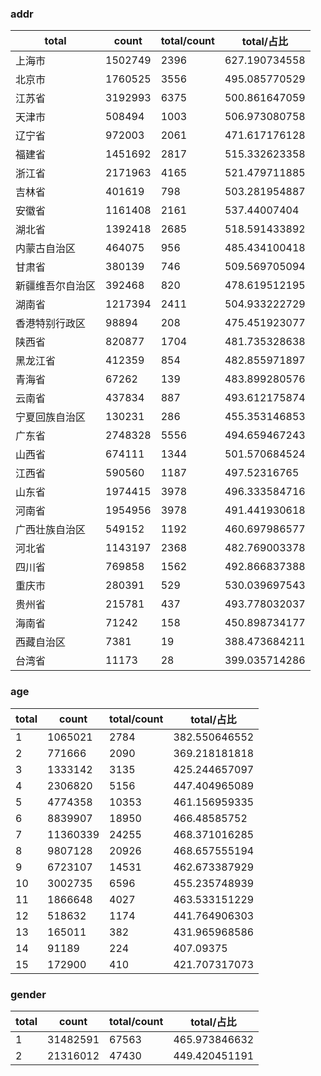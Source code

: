 
### addr
total|count|total/count|total/占比
---|---|---|---
上海市 | 1502749 | 2396 | 627.190734558 | 67
北京市 | 1760525 | 3556 | 495.085770529 | 65
江苏省 | 3192993 | 6375 | 500.861647059 | 50
天津市 | 508494 | 1003 | 506.973080758 | 50
辽宁省 | 972003 | 2061 | 471.617176128 | 46
福建省 | 1451692 | 2817 | 515.332623358 | 46
浙江省 | 2171963 | 4165 | 521.479711885 | 45
吉林省 | 401619 | 798 | 503.281954887 | 40
安徽省 | 1161408 | 2161 | 537.44007404 | 38
湖北省 | 1392418 | 2685 | 518.591433892 | 37
内蒙古自治区 | 464075 | 956 | 485.434100418 | 36
甘肃省 | 380139 | 746 | 509.569705094 | 35
新疆维吾尔自治区 | 392468 | 820 | 478.619512195 | 35
湖南省 | 1217394 | 2411 | 504.933222729 | 33
香港特别行政区 | 98894 | 208 | 475.451923077 | 32
陕西省 | 820877 | 1704 | 481.735328638 | 31
黑龙江省 | 412359 | 854 | 482.855971897 | 30
青海省 | 67262 | 139 | 483.899280576 | 30
云南省 | 437834 | 887 | 493.612175874 | 29
宁夏回族自治区 | 130231 | 286 | 455.353146853 | 29
广东省 | 2748328 | 5556 | 494.659467243 | 28
山西省 | 674111 | 1344 | 501.570684524 | 27
江西省 | 590560 | 1187 | 497.52316765 | 26
山东省 | 1974415 | 3978 | 496.333584716 | 25
河南省 | 1954956 | 3978 | 491.441930618 | 24
广西壮族自治区 | 549152 | 1192 | 460.697986577 | 23
河北省 | 1143197 | 2368 | 482.769003378 | 23
四川省 | 769858 | 1562 | 492.866837388 | 22
重庆市 | 280391 | 529 | 530.039697543 | 20
贵州省 | 215781 | 437 | 493.778032037 | 16
海南省 | 71242 | 158 | 450.898734177 | 14
西藏自治区 | 7381 | 19 | 388.473684211 | 13
台湾省 | 11173 | 28 | 399.035714286 | 2

### age
total|count|total/count|total/占比
---|---|---|---
1 | 1065021 | 2784 | 382.550646552 | 53
2 | 771666 | 2090 | 369.218181818 | 33
3 | 1333142 | 3135 | 425.244657097 | 49
4 | 2306820 | 5156 | 447.404965089 | 94
5 | 4774358 | 10353 | 461.156959335 | 214
6 | 8839907 | 18950 | 466.48585752 | 454
7 | 11360339 | 24255 | 468.371016285 | 690
8 | 9807128 | 20926 | 468.657555194 | 829
9 | 6723107 | 14531 | 462.673387929 | 946
10 | 3002735 | 6596 | 455.235748939 | 650
11 | 1866648 | 4027 | 463.533151229 | 723
12 | 518632 | 1174 | 441.764906303 | 411
13 | 165011 | 382 | 431.965968586 | 211
14 | 91189 | 224 | 407.09375 | 189
15 | 172900 | 410 | 421.707317073 | 261

### gender
total|count|total/count|total/占比
---|---|---|---
1 | 31482591 | 67563 | 465.973846632 | 331
2 | 21316012 | 47430 | 449.420451191 | 244
